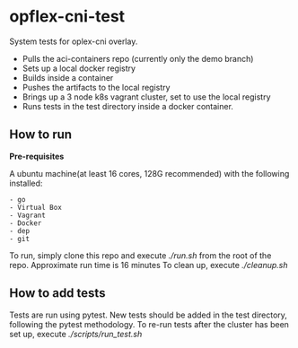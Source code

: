 # opflex-cni-test
System tests for oplex-cni overlay. 

  - Pulls the aci-containers repo (currently only the demo branch)
  - Sets up a local docker registry
  - Builds inside a container
  - Pushes the artifacts to the local registry
  - Brings up a 3 node k8s vagrant cluster, set to use the local registry
  - Runs tests in the test directory inside a docker container.
  
## How to run
**Pre-requisites**

  A ubuntu machine(at least 16 cores, 128G recommended) with the following installed:

    - go
    - Virtual Box
    - Vagrant
    - Docker
    - dep
    - git
 
 To run, simply clone this repo and execute *./run.sh* from the root of the repo. Approximate run time is 16 minutes
 To clean up, execute *./cleanup.sh*
 
 ## How to add tests
 Tests are run using pytest. New tests should be added in the test directory, following the pytest methodology.
 To re-run tests after the cluster has been set up, execute *./scripts/run_test.sh*
  
